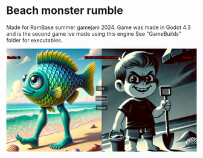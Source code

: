 # Beach monster rumble
Made for RamBase summer gamejam 2024.
Game was made in Godot 4.3 and is the second game ive made using this engine
See "GameBuilds" folder for executables.

![alt text](screenShot.png)
